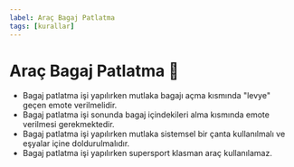 ```yaml
---
label: Araç Bagaj Patlatma
tags: [kurallar]
---
```


# Araç Bagaj Patlatma :hammer:

- Bagaj patlatma işi yapılırken mutlaka bagajı açma kısmında "levye" geçen emote verilmelidir.
- Bagaj patlatma işi sonunda bagaj içindekileri alma kısmında emote verilmesi gerekmektedir.
- Bagaj patlatma işi yapılırken mutlaka sistemsel bir çanta kullanılmalı ve eşyalar içine doldurulmalıdır.
- Bagaj patlatma işi yapılırken supersport klasman araç kullanılamaz.
